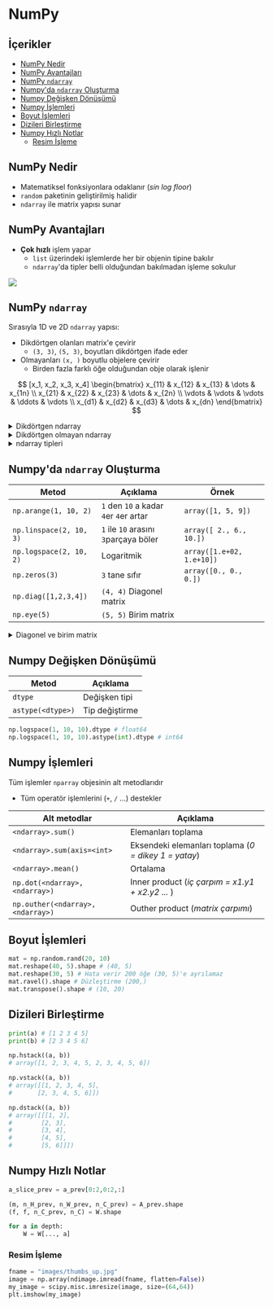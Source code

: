 # NumPy <!-- omit in toc -->

## İçerikler <!-- omit in toc -->

- [NumPy Nedir](#NumPy-Nedir)
- [NumPy Avantajları](#NumPy-Avantajlar%C4%B1)
- [NumPy `ndarray`](#NumPy-ndarray)
- [Numpy'da `ndarray` Oluşturma](#Numpyda-ndarray-Olu%C5%9Fturma)
- [Numpy Değişken Dönüşümü](#Numpy-De%C4%9Fi%C5%9Fken-D%C3%B6n%C3%BC%C5%9F%C3%BCm%C3%BC)
- [Numpy İşlemleri](#Numpy-%C4%B0%C5%9Flemleri)
- [Boyut İşlemleri](#Boyut-%C4%B0%C5%9Flemleri)
- [Dizileri Birleştirme](#Dizileri-Birle%C5%9Ftirme)
- [Numpy Hızlı Notlar](#Numpy-H%C4%B1zl%C4%B1-Notlar)
  - [Resim İşleme](#Resim-%C4%B0%C5%9Fleme)

## NumPy Nedir

- Matematiksel fonksiyonlara odaklanır (_sin log floor_)
- `random` paketinin geliştirilmiş halidir
- `ndarray` ile matrix yapısı sunar

## NumPy Avantajları

- **Çok hızlı** işlem yapar
  - `list` üzerindeki işlemlerde her bir objenin tipine bakılır
  - `ndarray`'da tipler belli olduğundan bakılmadan işleme sokulur

![](../../../res/data-science/numpy_ex1.png)

## NumPy `ndarray`

Sırasıyla 1D ve 2D `ndarray` yapısı:

- Dikdörtgen olanları matrix'e çevirir
  - `(3, 3)`, `(5, 3)`, boyutları dikdörtgen ifade eder
- Olmayanları `(x, )` boyutlu objelere çevirir
  - Birden fazla farklı öğe olduğundan obje olarak işlenir

$$
[x_1, x_2, x_3, x_4]
\begin{bmatrix}
    x_{11} & x_{12} & x_{13} & \dots  & x_{1n} \\
    x_{21} & x_{22} & x_{23} & \dots  & x_{2n} \\
    \vdots & \vdots & \vdots & \ddots & \vdots \\
    x_{d1} & x_{d2} & x_{d3} & \dots  & x_{dn}
\end{bmatrix}
$$

<details>
<summary>Dikdörtgen ndarray</summary>

```py
list_of_lists = [[1, 2, 3], [4, 5, 6], [7, 8, 9]]
an_array = np.array(list_of_lists)
```

```py
[[1, 2, 3], [4, 5, 6], [7, 8, 9]]
[[1 2 3]
 [4 5 6]
 [7 8 9]]
```

</details>

<details>
<summary>Dikdörtgen olmayan ndarray</summary>

```py
non_rectangular = [[1, 2], [3, 4, 5], [6, 7, 8, 9]]
non_rectangular_array = np.array(non_rectangular)
```

```py
[[1, 2], [3, 4, 5], [6, 7, 8, 9]]
[list([1, 2]) list([3, 4, 5]) list([6, 7, 8, 9])]
```

</details>

<details>
<summary>ndarray tipleri</summary>

```py
print(an_array.shape, an_array.dtype)
print(non_rectangular_array.shape, non_rectangular_array.dtype)
```

```py
(3, 3) int64
(3,) object
```

</details>

## Numpy'da `ndarray` Oluşturma

| Metod                   | Açıklama                               | Örnek                     |
| ----------------------- | -------------------------------------- | ------------------------- |
| `np.arange(1, 10, 2)`   | `1` den `10` a kadar `4`er `4`er artar | `array([1, 5, 9])`        |
| `np.linspace(2, 10, 3)` | `1` ile `10` arasını `3`parçaya böler  | `array([ 2., 6., 10.])`   |
| `np.logspace(2, 10, 2)` | Logaritmik                             | `array([1.e+02, 1.e+10])` |
| `np.zeros(3)`           | `3` tane sıfır                         | `array([0., 0., 0.])`     |
| `np.diag([1,2,3,4])`    | `(4, 4)` Diagonel matrix               |
| `np.eye(5)`             | `(5, 5)` Birim matrix                  |

<details>
<summary>Diagonel ve birim matrix</summary>

```py
# Diagonel
array([[1, 0, 0, 0],
       [0, 2, 0, 0],
       [0, 0, 3, 0],
       [0, 0, 0, 4]])

# Birim
array([[1., 0., 0., 0., 0.],
       [0., 1., 0., 0., 0.],
       [0., 0., 1., 0., 0.],
       [0., 0., 0., 1., 0.],
       [0., 0., 0., 0., 1.]])
```

</details>

## Numpy Değişken Dönüşümü

| Metod             | Açıklama       |
| ----------------- | -------------- |
| `dtype`           | Değişken tipi  |
| `astype(<dtype>)` | Tip değiştirme |

```py
np.logspace(1, 10, 10).dtype # float64
np.logspace(1, 10, 10).astype(int).dtype # int64
```

## Numpy İşlemleri

Tüm işlemler `nparray` objesinin alt metodlarıdır

- Tüm operatör işlemlerini (`+`, `/` ...) destekler

| Alt metodlar                      | Açıklama                                             |
| --------------------------------- | ---------------------------------------------------- |
| `<ndarray>.sum()`                 | Elemanları toplama                                   |
| `<ndarray>.sum(axis=<int>`        | Eksendeki elemanları toplama (_0 = dikey 1 = yatay_) |
| `<ndarray>.mean()`                | Ortalama                                             |
| `np.dot(<ndarray>, <ndarray>)`    | Inner product (_iç çarpım = x1.y1 + x2.y2 ..._ )     |
| `np.outher(<ndarray>, <ndarray>)` | Outher product (_matrix çarpımı_)                    |

## Boyut İşlemleri

```py
mat = np.random.rand(20, 10)
mat.reshape(40, 5).shape # (40, 5)
mat.reshape(30, 5) # Hata verir 200 öğe (30, 5)'e ayrılamaz
mat.ravel().shape # Düzleştirme (200,)
mat.transpose().shape # (10, 20)
```

## Dizileri Birleştirme

```py
print(a) # [1 2 3 4 5]
print(b) # [2 3 4 5 6]

np.hstack((a, b))
# array([1, 2, 3, 4, 5, 2, 3, 4, 5, 6])

np.vstack((a, b))
# array([[1, 2, 3, 4, 5],
#       [2, 3, 4, 5, 6]])

np.dstack((a, b))
# array([[[1, 2],
#        [2, 3],
#        [3, 4],
#        [4, 5],
#        [5, 6]]])
```

## Numpy Hızlı Notlar

```py
a_slice_prev = a_prev[0:2,0:2,:]

(m, n_H_prev, n_W_prev, n_C_prev) = A_prev.shape
(f, f, n_C_prev, n_C) = W.shape

for a in depth:
    W = W[..., a]

```

### Resim İşleme

```py
fname = "images/thumbs_up.jpg"
image = np.array(ndimage.imread(fname, flatten=False))
my_image = scipy.misc.imresize(image, size=(64,64))
plt.imshow(my_image)
```
